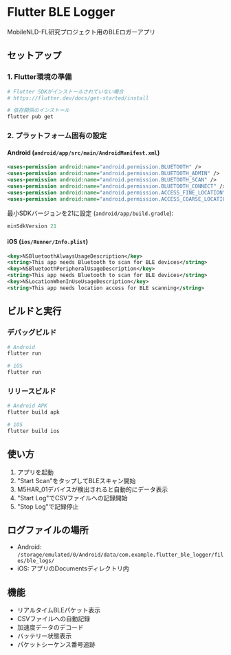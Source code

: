 # Flutter BLE Logger

MobileNLD-FL研究プロジェクト用のBLEロガーアプリ

## セットアップ

### 1. Flutter環境の準備
```bash
# Flutter SDKがインストールされていない場合
# https://flutter.dev/docs/get-started/install

# 依存関係のインストール
flutter pub get
```

### 2. プラットフォーム固有の設定

#### Android (`android/app/src/main/AndroidManifest.xml`)
```xml
<uses-permission android:name="android.permission.BLUETOOTH" />
<uses-permission android:name="android.permission.BLUETOOTH_ADMIN" />
<uses-permission android:name="android.permission.BLUETOOTH_SCAN" />
<uses-permission android:name="android.permission.BLUETOOTH_CONNECT" />
<uses-permission android:name="android.permission.ACCESS_FINE_LOCATION" />
<uses-permission android:name="android.permission.ACCESS_COARSE_LOCATION" />
```

最小SDKバージョンを21に設定 (`android/app/build.gradle`):
```gradle
minSdkVersion 21
```

#### iOS (`ios/Runner/Info.plist`)
```xml
<key>NSBluetoothAlwaysUsageDescription</key>
<string>This app needs Bluetooth to scan for BLE devices</string>
<key>NSBluetoothPeripheralUsageDescription</key>
<string>This app needs Bluetooth to scan for BLE devices</string>
<key>NSLocationWhenInUseUsageDescription</key>
<string>This app needs location access for BLE scanning</string>
```

## ビルドと実行

### デバッグビルド
```bash
# Android
flutter run

# iOS
flutter run
```

### リリースビルド
```bash
# Android APK
flutter build apk

# iOS
flutter build ios
```

## 使い方

1. アプリを起動
2. "Start Scan"をタップしてBLEスキャン開始
3. M5HAR_01デバイスが検出されると自動的にデータ表示
4. "Start Log"でCSVファイルへの記録開始
5. "Stop Log"で記録停止

## ログファイルの場所

- Android: `/storage/emulated/0/Android/data/com.example.flutter_ble_logger/files/ble_logs/`
- iOS: アプリのDocumentsディレクトリ内

## 機能

- リアルタイムBLEパケット表示
- CSVファイルへの自動記録
- 加速度データのデコード
- バッテリー状態表示
- パケットシーケンス番号追跡